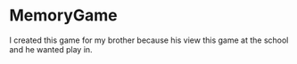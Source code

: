 # MemoryGame

I created this game for my brother because his view this game at the school and he wanted play in.
